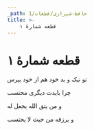 ```yaml
---
_path: حافظ-شیرازی/قطعات/1
title: >-
    قطعه شمارهٔ ۱
---
```

# قطعه شمارهٔ ۱

<div class="b" id="bn1"><div class="m1"><p>تو نیک و بد خود هم از خود بپرس</p></div>
<div class="m2"><p>چرا بایدت دیگری محتسب</p></div></div>
<div class="b" id="bn2"><div class="m1"><p>و من یتق الله یجعل له</p></div>
<div class="m2"><p>و یرزقه من حیث لا یحتسب</p></div></div>

